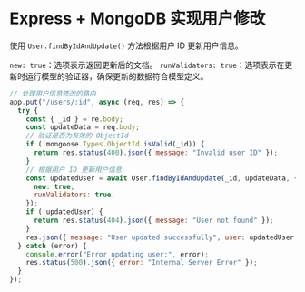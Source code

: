 # Express + MongoDB 实现用户修改

使用 `User.findByIdAndUpdate()` 方法根据用户 ID 更新用户信息。

`new: true`：选项表示返回更新后的文档。
`runValidators: true`：选项表示在更新时运行模型的验证器，确保更新的数据符合模型定义。

```javascript
// 处理用户信息修改的路由
app.put("/users/:id", async (req, res) => {
  try {
    const { _id } = re.body;
    const updateData = req.body;
    // 验证是否为有效的 ObjectId
    if (!mongoose.Types.ObjectId.isValid(_id)) {
      return res.status(400).json({ message: "Invalid user ID" });
    }
    // 根据用户 ID 更新用户信息
    const updatedUser = await User.findByIdAndUpdate(_id, updateData, {
      new: true,
      runValidators: true,
    });
    if (!updatedUser) {
      return res.status(404).json({ message: "User not found" });
    }
    res.json({ message: "User updated successfully", user: updatedUser });
  } catch (error) {
    console.error("Error updating user:", error);
    res.status(500).json({ error: "Internal Server Error" });
  }
});
```
